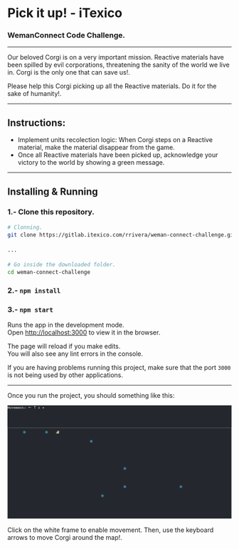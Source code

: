 # Pick it up! - iTexico
### WemanConnect Code Challenge.

---

Our beloved Corgi is on a very important mission. Reactive materials have been spilled by evil corporations, threatening the sanity of the world we live in. Corgi is the only one that can save us!. 

Please help this Corgi picking up all the Reactive materials. Do it for the sake of humanity!.

---
## Instructions:

- Implement units recolection logic: When Corgi steps on a Reactive material, make the material disappear from the game. 
- Once all Reactive materials have been picked up, acknowledge your victory to the world by showing a green message.

---


## Installing & Running 

### 1.- Clone this repository.
```bash
# Clonning.
git clone https://gitlab.itexico.com/rrivera/weman-connect-challenge.git

...

# Go inside the downloaded folder.
cd weman-connect-challenge
```

### 2.- `npm install`


### 3.- `npm start`

Runs the app in the development mode.<br>
Open [http://localhost:3000](http://localhost:3000) to view it in the browser.

The page will reload if you make edits.<br>
You will also see any lint errors in the console.

If you are having problems running this project, make sure that the port `3000` is not being used by other applications.

---

Once you run the project, you should something like this:

![Game](./game.png)

Click on the white frame to enable movement. Then, use the keyboard arrows to move Corgi around the map!.